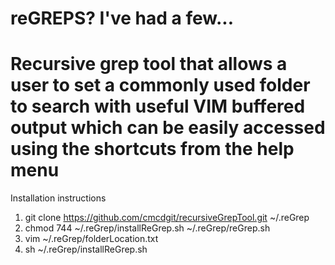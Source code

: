 # reGREPS?  I've had a few...
# 
# Recursive grep tool that allows a user to set a commonly used folder to search with useful VIM buffered output which can be easily accessed using the shortcuts from the help menu

 Installation instructions

  1) git clone https://github.com/cmcdgit/recursiveGrepTool.git ~/.reGrep
  2) chmod 744 ~/.reGrep/installReGrep.sh ~/.reGrep/reGrep.sh
  3) vim ~/.reGrep/folderLocation.txt  
  4) sh ~/.reGrep/installReGrep.sh


